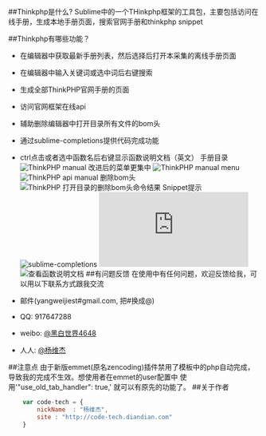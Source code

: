 ##Thinkphp是什么?
Sublime中的一个THinkphp框架的工具包，主要包括访问在线手册，生成本地手册页面，搜索官网手册和thinkphp snippet

##Thinkphp有哪些功能？

*  在编辑器中获取最新手册列表，然后选择后打开本采集的离线手册页面
*  在编辑器中输入关键词或选中词后右键搜索
*  生成全部ThinkPHP官网手册的页面
*  访问官网框架在线api
*  辅助删除编辑器中打开目录所有文件的bom头
*  通过sublime-completions提供代码完成功能
*  ctrl点击或者选中函数名后右键显示函数说明文档（英文） 
手册目录
![ThinkPHP manual](http://ww2.sinaimg.cn/large/50075709tw1dytu1g1xa1j.jpg)
改进后的菜单更集中
![ThinkPHP manual menu](http://ww4.sinaimg.cn/large/50075709tw1dyzlv2uk6oj.jpg)
![ThinkPHP api manual](http://ww3.sinaimg.cn/large/50075709tw1dyzlvmdds7j.jpg)
删除bom头
![ThinkPHP 打开目录的删除bom头命令结果](http://ww4.sinaimg.cn/large/50075709tw1dyzlvbi4daj.jpg)
Snippet提示
![sublime-completions](http://bbs.thinkphp.cn/data/attachment/forum/201207/27/0942179zll1qlqs9dsn3tt.png)
![视频: 用Sublime text2的Thinkphp插件 像zencoding)一样快速开发TP](http://v.youku.com/v_show/id_XNTA1NjE2MTM2.html)
![查看函数说明文档](http://ww3.sinaimg.cn/mw1024/50075709jw1e5r7cp53hcj20n60brq57.jpg)
##有问题反馈
在使用中有任何问题，欢迎反馈给我，可以用以下联系方式跟我交流

* 邮件(yangweijiest#gmail.com, 把#换成@)
* QQ: 917647288
* weibo: [@黑白世界4648](http://weibo.com/1342658313)
* 人人: [@杨维杰](http://www.renren.com/247050624)

##注意点
由于新版emmet(原名zencoding)插件禁用了模板中的php自动完成，导致我的完成不生效。想使用者在emmet的user配置中 使用'"use_old_tab_handler": true,' 就可以有原先的功能了。
##关于作者

```javascript
	var code-tech = {
		nickName  : "杨维杰",
		site : "http://code-tech.diandian.com"
	}
```